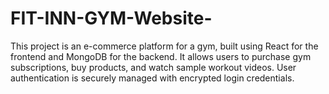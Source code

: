 # FIT-INN-GYM-Website-
This project is an e-commerce platform for a gym, built using React for the frontend and MongoDB for the backend. It allows users to purchase gym subscriptions, buy products, and watch sample workout videos. User authentication is securely managed with encrypted login credentials.
